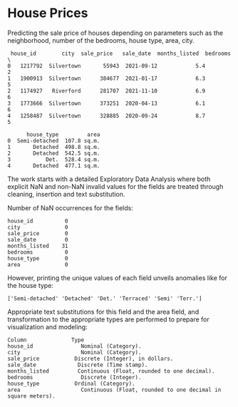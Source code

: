 # House Prices
Predicting the sale price of houses depending on parameters such as the neighborhood, number of the bedrooms, house type, area, city.

```
 house_id        city  sale_price   sale_date  months_listed  bedrooms  \
0   1217792  Silvertown       55943  2021-09-12            5.4         2   
1   1900913  Silvertown      384677  2021-01-17            6.3         5   
2   1174927   Riverford      281707  2021-11-10            6.9         6   
3   1773666  Silvertown      373251  2020-04-13            6.1         6   
4   1258487  Silvertown      328885  2020-09-24            8.7         5   

      house_type         area  
0  Semi-detached  107.8 sq.m.  
1       Detached  498.8 sq.m.  
2       Detached  542.5 sq.m.  
3           Det.  528.4 sq.m.  
4       Detached  477.1 sq.m.  
```

The work starts with a detailed Exploratory Data Analysis where both explicit NaN and non-NaN invalid values for the fields are treated through cleaning, insertion and text substitution.

Number of NaN occurrences for the fields:

```
house_id          0
city              0
sale_price        0
sale_date         0
months_listed    31
bedrooms          0
house_type        0
area              0
```
However, printing the unique values of each field unveils anomalies like for the house type:

```
['Semi-detached' 'Detached' 'Det.' 'Terraced' 'Semi' 'Terr.']
```
Appropriate text substitutions for this field and the area field, and transformation to the appropriate types are performed to prepare for visualization and modeling:

```
Column              Type
house_id	           Nominal (Category). 
city	               Nominal (Category). 
sale_price	         Discrete (Integer), in dollars.
sale_date	          Discrete (Time stamp). 
months_listed	      Continuous (Float, rounded to one decimal). 
bedrooms	           Discrete (Integer). 
house_type	         Ordinal (Category). 
area	               Continuous (Float, rounded to one decimal in square meters). 
```
